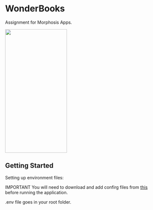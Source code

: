 # WonderBooks

Assignment for Morphosis Apps.

<a href="url"><img src="https://raw.githubusercontent.com/manas-raj-shrestha/WonderBooks/NYT-2/screen_shot.png" height="400" width="200" ></a>

## Getting Started

Setting up environment files:

IMPORTANT You will need to download and add confirg files from [this](https://drive.google.com/drive/folders/1Bb2V0KdwDH2J_gV3OZ8PHq_yHSajUODI?usp=sharing) before running the application.

.env file goes in your root folder.
